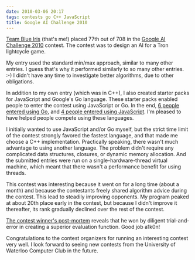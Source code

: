 ```yaml
---
date: 2010-03-06 20:17
tags: contests go C++ JavaScript
title: Google AI Challenge 2010
---
```


[Team Blue Iris](http://csclub.uwaterloo.ca/contest/profile.php?user_id=1515)
(that's me!) placed 77th out of 708 in the
[Google AI Challenge 2010](http://csclub.uwaterloo.ca/contest/) contest. The contest was to design
an AI for a Tron lightcycle game.

My entry used the standard min/max approach, similar to many other entries. I
guess that's why it performed similarly to so many other entries. :-) I didn't
have any time to investigate better algorithms, due to other obligations.

In addition to my own entry (which was in C++), I also created starter packs
for JavaScript and Google's Go language. These starter packs enabled people to
enter the contest using JavaScript or Go. In the end,
[6 people entered using Go](http://csclub.uwaterloo.ca/contest/language_profile.php?lang=Go), and
[4 people entered using JavaScript](http://csclub.uwaterloo.ca/contest/language_profile.php?lang=JavaScript).
I'm pleased to have helped people compete using these languages.

I initially wanted to use JavaScript and/or Go myself, but the strict time
limit of the contest strongly favored the fastest language, and that made me
choose a C++ implementation. Practically speaking, there wasn't much advantage
to using another language. The problem didn't require any complicated data
structures, closures, or dynamic memory allocation. And the submitted entries
were run on a single-hardware-thread virtual machine, which meant that there
wasn't a performance benefit for using threads.

This contest was interesting because it went on for a long time (about a
month) and because the contestants freely shared algorithm advice during the
contest. This lead to steadily improving opponents. My program peaked at about
20th place early in the contest, but because I didn't improve it thereafter,
its rank gradually declined over the rest of the contest.

[The contest winner's post-mortem](http://a1k0n.net/blah/archives/2010/03/index.html)
reveals that he won by diligent trial-and-error in creating a superior evaluation function. Good
job a1k0n!

Congratulations to the contest organizers for running an interesting contest
very well. I look forward to seeing new contests from the University of
Waterloo Computer Club in the future.
